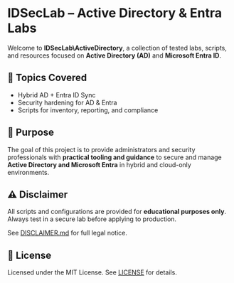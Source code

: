 # IDSecLab – Active Directory & Entra Labs

Welcome to **IDSecLab\ActiveDirectory**, a collection of tested labs, scripts, and resources focused on **Active Directory (AD)** and **Microsoft Entra ID**.

## 🧪 Topics Covered
- Hybrid AD + Entra ID Sync
- Security hardening for AD & Entra
- Scripts for inventory, reporting, and compliance

## 🎯 Purpose

The goal of this project is to provide administrators and security professionals with **practical tooling and guidance** to secure and manage **Active Directory and Microsoft Entra** in hybrid and cloud-only environments.

## ⚠️ Disclaimer

All scripts and configurations are provided for **educational purposes only**.  
Always test in a secure lab before applying to production.  

See [DISCLAIMER.md](DISCLAIMER.md) for full legal notice.

## 📄 License

Licensed under the MIT License. See [LICENSE](LICENSE) for details.
